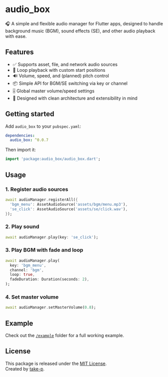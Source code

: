 # audio_box

🎧 A simple and flexible audio manager for Flutter apps, designed to handle background music (BGM), sound effects (SE), and other audio playback with ease.

## Features

- ✅ Supports asset, file, and network audio sources
- 🔁 Loop playback with custom start positions
- 🔊 Volume, speed, and (planned) pitch control
- 📦 Simple API for BGM/SE switching via key or channel
- 🎚️ Global master volume/speed settings
- 🚀 Designed with clean architecture and extensibility in mind

## Getting started

Add `audio_box` to your `pubspec.yaml`:

```yaml
dependencies:
  audio_box: ^0.0.7
```

Then import it:

```dart
import 'package:audio_box/audio_box.dart';
```

## Usage

### 1. Register audio sources

```dart
await audioManager.registerAll({
  'bgm_menu': AssetAudioSource('assets/bgm/menu.mp3'),
  'se_click': AssetAudioSource('assets/se/click.wav'),
});
```

### 2. Play sound

```dart
await audioManager.play(key: 'se_click');
```

### 3. Play BGM with fade and loop

```dart
await audioManager.play(
  key: 'bgm_menu',
  channel: 'bgm',
  loop: true,
  fadeDuration: Duration(seconds: 2),
);
```

### 4. Set master volume

```dart
await audioManager.setMasterVolume(0.8);
```

## Example

Check out the [`/example`](example) folder for a full working example.

## License

This package is released under the [MIT License](LICENSE).  
Created by [take-p](https://github.com/take-p).